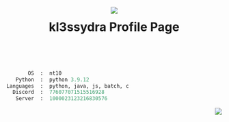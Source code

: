 <p align="center">
<img src="https://i.pinimg.com/originals/6a/b9/89/6ab989220357141ba8d203e2ab664264.gif">
<h1 align="center" style="padding-top:0px; margin-top: 0px; ">kl3ssydra Profile Page</h1> 
<br>
<br>
<br>

```python
       OS  :  nt10
   Python  :  python 3.9.12
Languages  :  python, java, js, batch, c
  Discord  :  776077071515516928
   Server  :  1000023123216830576
```

<p align="right">
<img src="https://github-readme-stats.vercel.app/api?username=kl3ssydra&count_private=true&bg_color=30,595959,2e2c2c&title_color=fff&text_color=fff">
</p>
<br>
<br>    
<br>
